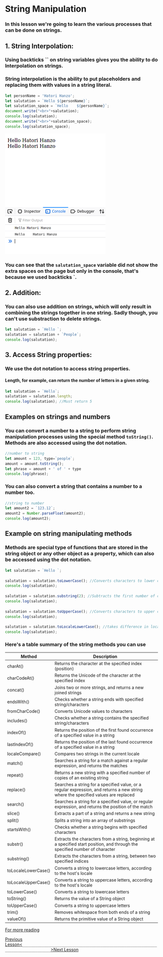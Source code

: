 # String Manipulation

### In this lesson we're going to learn the various processes that can be done on strings.


## 1. String Interpolation:
### Using backticks `` on string variables gives you the ability to do Interpolation on strings.
### String interpolation is the ability to put placeholders and replacing them with values in a string literal.

```javascript
let personName = 'Hatori Hanzo';
let salutation = `Hello ${personName}`;
let salutation_space = `Hello    ${personName}`;
document.write("<br>"+salutation);
console.log(salutation);
document.write("<br>"+salutation_space);
console.log(salutation_space);
```

![p1](./images/ls12-1.png)

### You can see that the `salutation_space` variable did not show the extra spaces on the page but only in the console, that's because we used backticks `.  


## 2. Addition:

### You can also use addition on strings, which will only result in combining the strings together in one string. Sadly though, you can't use substraction to delete strings.

```javascript
let salutation = `Hello `;
salutation = salutation + `People`;
console.log(salutation);
```


## 3. Access String properties:
### We use the dot notation to access string properties.
#### Length, for example, can return the number of letters in a given string.

```javascript
let salutation = `Hello`;
salutation = salutation.length;
console.log(salutation); //Must return 5
```

## Examples on strings and numbers
### You can convert a number to a string to perform string manipulation processes using the special method `toString()`. Methods are also accessed using the dot notation.

```javascript
//number to string
let amount = 123, type=`people`;
amount = amount.toString();
let phrase = amount + ' of ' + type
console.log(phrase);
```

### You can also convert a string that contains a number to a number too.
```javascript
//string to number
let amount2 = `123.12`;
amount2 = Number.parseFloat(amount2);
console.log(amount2);
```


## Example on string manipulating methods
### Methods are special type of functions that are stored in the string object or any other object as a property, which can also be accessed using the dot notation.

```javascript
let salutation = `Hello `;

salutation = salutation.toLowerCase(); //Converts characters to lower case
console.log(salutation);

salutation = salutation.substring(2); //Subtracts the first number of characters you specify 
console.log(salutation);

salutation = salutation.toUpperCase(); //Converts characters to upper case
console.log(salutation);

salutation = salutation.toLocaleLowerCase(); //takes difference in locales (languages) into account
console.log(salutation);
```

### Here's a table summary of the string methods you can use

|Method|Description|
|------|-----------|
|charAt()| 	Returns the character at the specified index (position)|
|charCodeAt()| 	Returns the Unicode of the character at the specified index|
|concat()| 	Joins two or more strings, and returns a new joined strings|
|endsWith()| 	Checks whether a string ends with specified string/characters|
|fromCharCode()| 	Converts Unicode values to characters|
|includes()| 	Checks whether a string contains the specified string/characters|
|indexOf()| 	Returns the position of the first found occurrence of a specified value in a string|
|lastIndexOf()| 	Returns the position of the last found occurrence of a specified value in a string|
|localeCompare()| 	Compares two strings in the current locale|
|match()| 	Searches a string for a match against a regular expression, and returns the matches|
|repeat()| 	Returns a new string with a specified number of copies of an existing string|
|replace()| 	Searches a string for a specified value, or a regular expression, and returns a new string where the specified values are replaced|
|search()| 	Searches a string for a specified value, or regular expression, and returns the position of the match|
|slice()| 	Extracts a part of a string and returns a new string|
|split()| 	Splits a string into an array of substrings|
|startsWith()| 	Checks whether a string begins with specified characters|
|substr()| 	Extracts the characters from a string, beginning at a specified start position, and through the specified number of character|
|substring()| 	Extracts the characters from a string, between two specified indices|
|toLocaleLowerCase()| 	Converts a string to lowercase letters, according to the host's locale|
|toLocaleUpperCase()| 	Converts a string to uppercase letters, according to the host's locale|
|toLowerCase()| 	Converts a string to lowercase letters|
|toString()| 	Returns the value of a String object|
|toUpperCase()| 	Converts a string to uppercase letters|
|trim()| 	Removes whitespace from both ends of a string|
|valueOf()| 	Returns the primitive value of a String object|



[For more reading](https://dmitripavlutin.com/string-interpolation-in-javascript/#4-best-practices) 

[Previous Lesson<](./js-tutorials/11-math.md)`___________________________________________________________________________________`[>Next Lesson](./js-tutorials/13-functions.md)